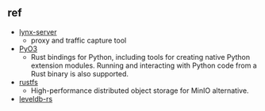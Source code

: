 

## ref
+ [lynx-server](https://github.com/suxin2017/lynx-server)
    + proxy and traffic capture tool
+ [PyO3](https://github.com/PyO3/pyo3)
    + Rust bindings for Python, including tools for creating native Python extension modules. Running and interacting with Python code from a Rust binary is also supported.
+ [rustfs](https://github.com/rustfs/rustfs)
    + High-performance distributed object storage for MinIO alternative.
+ [leveldb-rs](https://github.com/dermesser/leveldb-rs)